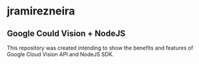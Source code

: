 # jramirezneira 

## Google Could Vision + NodeJS

This repository was created intending to show the benefits and features of Google Cloud Vision API and NodeJS SDK.